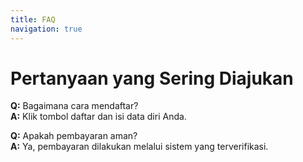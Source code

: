 ```yaml
---
title: FAQ
navigation: true
---
```


# Pertanyaan yang Sering Diajukan

**Q:** Bagaimana cara mendaftar?  
**A:** Klik tombol daftar dan isi data diri Anda.

**Q:** Apakah pembayaran aman?  
**A:** Ya, pembayaran dilakukan melalui sistem yang terverifikasi.